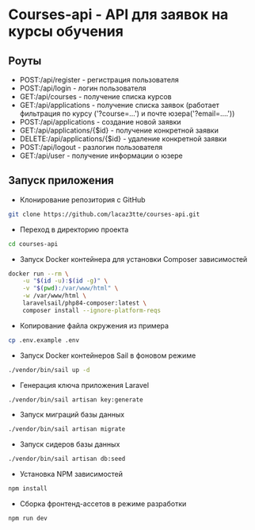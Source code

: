 # Courses-api - API для заявок на курсы обучения

## Роуты
- POST:/api/register - регистрация пользователя
- POST:/api/login - логин пользователя
- GET:/api/courses - получение списка курсов
- GET:/api/applications - получение списка заявок (работает фильтрация по курсу ('?course=...') и почте юзера('?email=....'))
- POST:/api/applications - создание новой заявки
- GET:/api/applications/{$id} - получение конкретной заявки
- DELETE:/api/applications/{$id} - удаление конкретной заявки
- POST:/api/logout - разлогин пользователя
- GET:/api/user - получение информации о юзере

## Запуск приложения

- Клонирование репозитория с GitHub
```bash
git clone https://github.com/lacaz3tte/courses-api.git
```

- Переход в директорию проекта
```bash
cd courses-api
```

- Запуск Docker контейнера для установки Composer зависимостей
```bash
docker run --rm \
    -u "$(id -u):$(id -g)" \
    -v "$(pwd):/var/www/html" \
    -w /var/www/html \
    laravelsail/php84-composer:latest \
    composer install --ignore-platform-reqs
```
- Копирование файла окружения из примера
```bash
cp .env.example .env
```

- Запуск Docker контейнеров Sail в фоновом режиме
```bash
./vendor/bin/sail up -d
```

- Генерация ключа приложения Laravel
```bash
./vendor/bin/sail artisan key:generate
```

- Запуск миграций базы данных
```bash   
./vendor/bin/sail artisan migrate
```

- Запуск сидеров базы данных
```bash        
./vendor/bin/sail artisan db:seed
```

- Установка NPM зависимостей
```bash       
npm install
```

- Сборка фронтенд-ассетов в режиме разработки
```bash  
npm run dev
```
